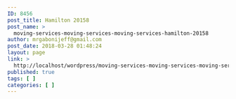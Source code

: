 ```yaml
---
ID: 8456
post_title: Hamilton 20158
post_name: >
  moving-services-moving-services-moving-services-hamilton-20158
author: mrgabonijeff@gmail.com
post_date: 2018-03-28 01:48:24
layout: page
link: >
  http://localhost/wordpress/moving-services-moving-services-moving-services-hamilton-20158/
published: true
tags: [ ]
categories: [ ]
---
```

